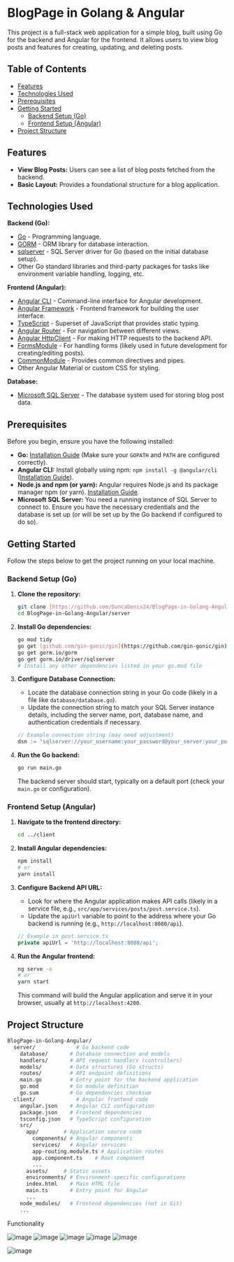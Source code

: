 # BlogPage in Golang & Angular

This project is a full-stack web application for a simple blog, built using Go for the backend and Angular for the frontend. It allows users to view blog posts and features for creating, updating, and deleting posts.

## Table of Contents

* [Features](#features)
* [Technologies Used](#technologies-used)
* [Prerequisites](#prerequisites)
* [Getting Started](#getting-started)
    * [Backend Setup (Go)](#backend-setup-go)
    * [Frontend Setup (Angular)](#frontend-setup-angular)
* [Project Structure](#project-structure)

## Features

* **View Blog Posts:** Users can see a list of blog posts fetched from the backend.
* **Basic Layout:** Provides a foundational structure for a blog application.

## Technologies Used

**Backend (Go):**

* [Go](https://go.dev/) - Programming language.
* [GORM](https://gorm.io/) - ORM library for database interaction.
* [sqlserver](https://github.com/microsoft/go-mssqldb) - SQL Server driver for Go (based on the initial database setup).
* Other Go standard libraries and third-party packages for tasks like environment variable handling, logging, etc.

**Frontend (Angular):**

* [Angular CLI](https://angular.io/cli) - Command-line interface for Angular development.
* [Angular Framework](https://angular.io/) - Frontend framework for building the user interface.
* [TypeScript](https://www.typescriptlang.org/) - Superset of JavaScript that provides static typing.
* [Angular Router](https://angular.io/api/router) - For navigation between different views.
* [Angular HttpClient](https://angular.io/api/common/http/HttpClient) - For making HTTP requests to the backend API.
* [FormsModule](https://angular.io/api/forms/FormsModule) - For handling forms (likely used in future development for creating/editing posts).
* [CommonModule](https://angular.io/api/common/CommonModule) - Provides common directives and pipes.
* Other Angular Material or custom CSS for styling.

**Database:**

* [Microsoft SQL Server](https://www.microsoft.com/en-us/sql-server/) - The database system used for storing blog post data.

## Prerequisites

Before you begin, ensure you have the following installed:

* **Go:** [Installation Guide](https://go.dev/doc/install) (Make sure your `GOPATH` and `PATH` are configured correctly).
* **Angular CLI:** Install globally using npm: `npm install -g @angular/cli` ([Installation Guide](https://angular.io/cli#installation)).
* **Node.js and npm (or yarn):** Angular requires Node.js and its package manager npm (or yarn). [Installation Guide](https://nodejs.org/).
* **Microsoft SQL Server:** You need a running instance of SQL Server to connect to. Ensure you have the necessary credentials and the database is set up (or will be set up by the Go backend if configured to do so).

## Getting Started

Follow the steps below to get the project running on your local machine.

### Backend Setup (Go)

1.  **Clone the repository:**
    ```bash
    git clone [https://github.com/DuncaDenis24/BlogPage-in-Golang-Angular.git](https://github.com/DuncaDenis24/BlogPage-in-Golang-Angular.git)
    cd BlogPage-in-Golang-Angular/server
    ```

2.  **Install Go dependencies:**
    ```bash
    go mod tidy
    go get [github.com/gin-gonic/gin](https://github.com/gin-gonic/gin)
    go get gorm.io/gorm
    go get gorm.io/driver/sqlserver
    # Install any other dependencies listed in your go.mod file
    ```

3.  **Configure Database Connection:**
    * Locate the database connection string in your Go code (likely in a file like `database/database.go`).
    * Update the connection string to match your SQL Server instance details, including the server name, port, database name, and authentication credentials if necessary.

    ```go
    // Example connection string (may need adjustment)
    dsn := "sqlserver://your_username:your_password@your_server:your_port?database=your_database&encrypt=disable&trustservercertificate=true"
    ```

4.  **Run the Go backend:**
    ```bash
    go run main.go
    ```
    The backend server should start, typically on a default port (check your `main.go` or configuration).

### Frontend Setup (Angular)

1.  **Navigate to the frontend directory:**
    ```bash
    cd ../client
    ```

2.  **Install Angular dependencies:**
    ```bash
    npm install
    # or
    yarn install
    ```

3.  **Configure Backend API URL:**
    * Look for where the Angular application makes API calls (likely in a service file, e.g., `src/app/services/posts/post.service.ts`).
    * Update the `apiUrl` variable to point to the address where your Go backend is running (e.g., `http://localhost:8080/api`).

    ```typescript
    // Example in post.service.ts
    private apiUrl = 'http://localhost:8080/api';
    ```

4.  **Run the Angular frontend:**
    ```bash
    ng serve -o
    # or
    yarn start
    ```
    This command will build the Angular application and serve it in your browser, usually at `http://localhost:4200`.

## Project Structure
```bash
BlogPage-in-Golang-Angular/
  server/             # Go backend code
    database/       # Database connection and models
    handlers/       # API request handlers (controllers)
    models/         # Data structures (Go structs)
    routes/         # API endpoint definitions
    main.go         # Entry point for the backend application
    go.mod          # Go module definition
    go.sum          # Go dependencies checksum
  client/             # Angular frontend code
    angular.json    # Angular CLI configuration
    package.json    # Frontend dependencies
    tsconfig.json   # TypeScript configuration
    src/
      app/        # Application source code
        components/ # Angular components
        services/   # Angular services
        app-routing.module.ts # Application routes
        app.component.ts    # Root component
        ...
      assets/     # Static assets
      environments/ # Environment-specific configurations
      index.html    # Main HTML file
      main.ts       # Entry point for Angular
      ...
    node_modules/   # Frontend dependencies (not in Git)
    ...
```
Functionality

![image](https://github.com/user-attachments/assets/17f74bf8-cbdb-4f6d-8698-cd64c64d51a2)   ![image](https://github.com/user-attachments/assets/03d49b23-04c5-4194-84bd-aa45c3af5f4b)    ![image](https://github.com/user-attachments/assets/afa109f7-3383-4fa2-bab7-3e5793ecbfd8)
![image](https://github.com/user-attachments/assets/2cf8d1b4-778a-415a-98d2-c07f82020ebb)   ![image](https://github.com/user-attachments/assets/09606ba2-f9c5-48d8-989d-8b4fef63a299)


![image](https://github.com/user-attachments/assets/e447dc41-d759-426d-9e3b-00a7f318d245)


